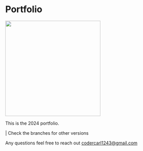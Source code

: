 # Portfolio

<image src="assets/coderCarl_main_transparent.png" width="300" height="300"/>

This is the 2024 portfolio.

| Check the branches for other versions

Any questions feel free to reach out codercarl1243@gmail.com